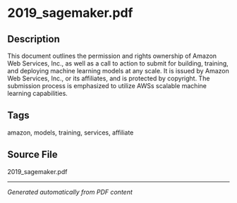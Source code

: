 # 2019_sagemaker.pdf

## Description
This document outlines the permission and rights ownership of Amazon Web Services, Inc., as well as a call to action to submit for building, training, and deploying machine learning models at any scale. It is issued by Amazon Web Services, Inc., or its affiliates, and is protected by copyright. The submission process is emphasized to utilize AWSs scalable machine learning capabilities.
## Tags
amazon, models, training, services, affiliate

## Source File
2019_sagemaker.pdf

---
*Generated automatically from PDF content*
